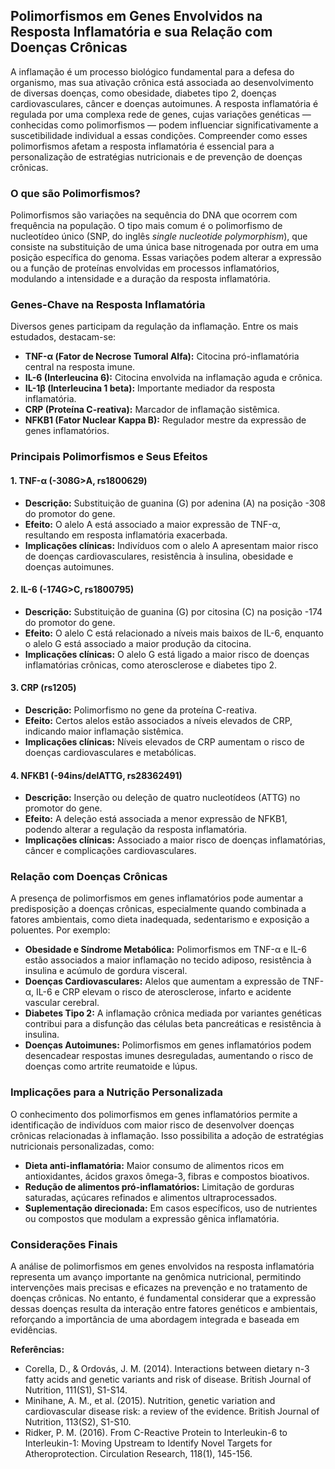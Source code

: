 
## Polimorfismos em Genes Envolvidos na Resposta Inflamatória e sua Relação com Doenças Crônicas

A inflamação é um processo biológico fundamental para a defesa do organismo, mas sua ativação crônica está associada ao desenvolvimento de diversas doenças, como obesidade, diabetes tipo 2, doenças cardiovasculares, câncer e doenças autoimunes. A resposta inflamatória é regulada por uma complexa rede de genes, cujas variações genéticas — conhecidas como polimorfismos — podem influenciar significativamente a suscetibilidade individual a essas condições. Compreender como esses polimorfismos afetam a resposta inflamatória é essencial para a personalização de estratégias nutricionais e de prevenção de doenças crônicas.

### O que são Polimorfismos?

Polimorfismos são variações na sequência do DNA que ocorrem com frequência na população. O tipo mais comum é o polimorfismo de nucleotídeo único (SNP, do inglês *single nucleotide polymorphism*), que consiste na substituição de uma única base nitrogenada por outra em uma posição específica do genoma. Essas variações podem alterar a expressão ou a função de proteínas envolvidas em processos inflamatórios, modulando a intensidade e a duração da resposta inflamatória.

### Genes-Chave na Resposta Inflamatória

Diversos genes participam da regulação da inflamação. Entre os mais estudados, destacam-se:

- **TNF-α (Fator de Necrose Tumoral Alfa):** Citocina pró-inflamatória central na resposta imune.
- **IL-6 (Interleucina 6):** Citocina envolvida na inflamação aguda e crônica.
- **IL-1β (Interleucina 1 beta):** Importante mediador da resposta inflamatória.
- **CRP (Proteína C-reativa):** Marcador de inflamação sistêmica.
- **NFKB1 (Fator Nuclear Kappa B):** Regulador mestre da expressão de genes inflamatórios.

### Principais Polimorfismos e Seus Efeitos

#### 1. **TNF-α (-308G>A, rs1800629)**
- **Descrição:** Substituição de guanina (G) por adenina (A) na posição -308 do promotor do gene.
- **Efeito:** O alelo A está associado a maior expressão de TNF-α, resultando em resposta inflamatória exacerbada.
- **Implicações clínicas:** Indivíduos com o alelo A apresentam maior risco de doenças cardiovasculares, resistência à insulina, obesidade e doenças autoimunes.

#### 2. **IL-6 (-174G>C, rs1800795)**
- **Descrição:** Substituição de guanina (G) por citosina (C) na posição -174 do promotor do gene.
- **Efeito:** O alelo C está relacionado a níveis mais baixos de IL-6, enquanto o alelo G está associado a maior produção da citocina.
- **Implicações clínicas:** O alelo G está ligado a maior risco de doenças inflamatórias crônicas, como aterosclerose e diabetes tipo 2.

#### 3. **CRP (rs1205)**
- **Descrição:** Polimorfismo no gene da proteína C-reativa.
- **Efeito:** Certos alelos estão associados a níveis elevados de CRP, indicando maior inflamação sistêmica.
- **Implicações clínicas:** Níveis elevados de CRP aumentam o risco de doenças cardiovasculares e metabólicas.

#### 4. **NFKB1 (-94ins/delATTG, rs28362491)**
- **Descrição:** Inserção ou deleção de quatro nucleotídeos (ATTG) no promotor do gene.
- **Efeito:** A deleção está associada a menor expressão de NFKB1, podendo alterar a regulação da resposta inflamatória.
- **Implicações clínicas:** Associado a maior risco de doenças inflamatórias, câncer e complicações cardiovasculares.

### Relação com Doenças Crônicas

A presença de polimorfismos em genes inflamatórios pode aumentar a predisposição a doenças crônicas, especialmente quando combinada a fatores ambientais, como dieta inadequada, sedentarismo e exposição a poluentes. Por exemplo:

- **Obesidade e Síndrome Metabólica:** Polimorfismos em TNF-α e IL-6 estão associados a maior inflamação no tecido adiposo, resistência à insulina e acúmulo de gordura visceral.
- **Doenças Cardiovasculares:** Alelos que aumentam a expressão de TNF-α, IL-6 e CRP elevam o risco de aterosclerose, infarto e acidente vascular cerebral.
- **Diabetes Tipo 2:** A inflamação crônica mediada por variantes genéticas contribui para a disfunção das células beta pancreáticas e resistência à insulina.
- **Doenças Autoimunes:** Polimorfismos em genes inflamatórios podem desencadear respostas imunes desreguladas, aumentando o risco de doenças como artrite reumatoide e lúpus.

### Implicações para a Nutrição Personalizada

O conhecimento dos polimorfismos em genes inflamatórios permite a identificação de indivíduos com maior risco de desenvolver doenças crônicas relacionadas à inflamação. Isso possibilita a adoção de estratégias nutricionais personalizadas, como:

- **Dieta anti-inflamatória:** Maior consumo de alimentos ricos em antioxidantes, ácidos graxos ômega-3, fibras e compostos bioativos.
- **Redução de alimentos pró-inflamatórios:** Limitação de gorduras saturadas, açúcares refinados e alimentos ultraprocessados.
- **Suplementação direcionada:** Em casos específicos, uso de nutrientes ou compostos que modulam a expressão gênica inflamatória.

### Considerações Finais

A análise de polimorfismos em genes envolvidos na resposta inflamatória representa um avanço importante na genômica nutricional, permitindo intervenções mais precisas e eficazes na prevenção e no tratamento de doenças crônicas. No entanto, é fundamental considerar que a expressão dessas doenças resulta da interação entre fatores genéticos e ambientais, reforçando a importância de uma abordagem integrada e baseada em evidências.

**Referências:**
- Corella, D., & Ordovás, J. M. (2014). Interactions between dietary n-3 fatty acids and genetic variants and risk of disease. British Journal of Nutrition, 111(S1), S1-S14.
- Minihane, A. M., et al. (2015). Nutrition, genetic variation and cardiovascular disease risk: a review of the evidence. British Journal of Nutrition, 113(S2), S1-S10.
- Ridker, P. M. (2016). From C-Reactive Protein to Interleukin-6 to Interleukin-1: Moving Upstream to Identify Novel Targets for Atheroprotection. Circulation Research, 118(1), 145-156.
```
